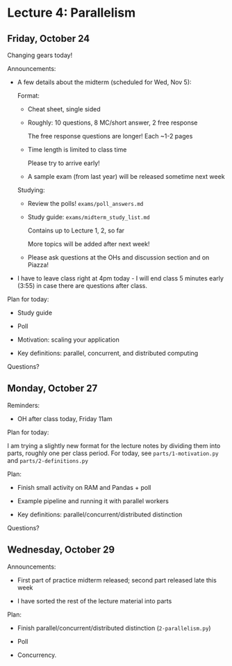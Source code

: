 # Lecture 4: Parallelism

## Friday, October 24

Changing gears today!

Announcements:

- A few details about the midterm (scheduled for Wed, Nov 5):

    Format:

    + Cheat sheet, single sided

    + Roughly: 10 questions, 8 MC/short answer, 2 free response

        The free response questions are longer! Each ~1-2 pages

    + Time length is limited to class time

        Please try to arrive early!

    + A sample exam (from last year) will be released sometime next week

    Studying:

    + Review the polls! `exams/poll_answers.md`

    + Study guide: `exams/midterm_study_list.md`

        Contains up to Lecture 1, 2, so far

        More topics will be added after next week!

    + Please ask questions at the OHs and discussion section and on Piazza!

- I have to leave class right at 4pm today - I will end class 5 minutes early
  (3:55) in case there are questions after class.

Plan for today:

- Study guide

- Poll

- Motivation: scaling your application

- Key definitions: parallel, concurrent, and distributed computing

Questions?

## Monday, October 27

Reminders:

- OH after class today, Friday 11am

Plan for today:

I am trying a slightly new format for the lecture notes by dividing them into
parts, roughly one per class period.
For today, see `parts/1-motivation.py` and `parts/2-definitions.py`

Plan:

- Finish small activity on RAM and Pandas + poll

- Example pipeline and running it with parallel workers

- Key definitions: parallel/concurrent/distributed distinction

Questions?

## Wednesday, October 29

Announcements:

- First part of practice midterm released; second part released late this week

- I have sorted the rest of the lecture material into parts

Plan:

- Finish parallel/concurrent/distributed distinction (`2-parallelism.py`)

- Poll

- Concurrency.
